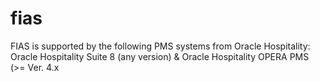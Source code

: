 # fias
FIAS is supported by the following PMS systems from Oracle Hospitality: Oracle Hospitality Suite 8 (any version) &amp; Oracle Hospitality OPERA PMS (>= Ver. 4.x
